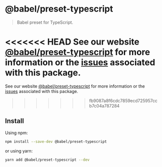 # @babel/preset-typescript

> Babel preset for TypeScript.

<<<<<<< HEAD
See our website [@babel/preset-typescript](https://babeljs.io/docs/babel-preset-typescript) for more information or the [issues](https://github.com/babel/babel/issues?utf8=%E2%9C%93&q=is%3Aissue+label%3A%22area%3A%20typescript%22+is%3Aopen) associated with this package.
=======
See our website [@babel/preset-typescript](https://babeljs.io/docs/en/next/babel-preset-typescript.html) for more information or the [issues](https://github.com/babel/babel/issues?utf8=%E2%9C%93&q=is%3Aissue+label%3A%22area%3A%20typescript%22+is%3Aopen) associated with this package.
>>>>>>> fb9087a8f6cdc7859ecd725957ccb7c04a787284

## Install

Using npm:

```sh
npm install --save-dev @babel/preset-typescript
```

or using yarn:

```sh
yarn add @babel/preset-typescript --dev
```
